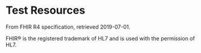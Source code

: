 # Test Resources

From FHIR R4 specification, retrieved 2019-07-01.

FHIR® is the registered trademark of HL7 and is used with the permission of HL7.